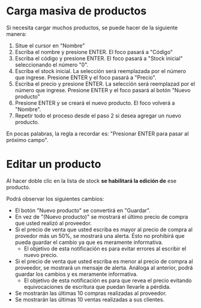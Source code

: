 # Carga masiva de productos
Si necesita cargar muchos productos, se puede hacer de la siguiente manera:

1. Situe el cursor en "Nombre"
2. Escriba el nombre y presione ENTER. El foco pasará a "Código"
3. Escriba el código y presione ENTER. El foco pasará a "Stock inicial" seleccionando el número "0".
4. Escriba el stock inicial. La selección será reemplazada por el número que ingrese. Presione ENTER y el foco pasará a "Precio".
5. Escriba el precio y presione ENTER. La selección será reemplazad por el número que ingrese. Presione ENTER y el foco pasará al botón "Nuevo producto"
6. Presione ENTER y se creará el nuevo producto. El foco volverá a "Nombre".
7. Repetir todo el proceso desde el paso 2 si desea agregar un nuevo producto.

En pocas palabras, la regla a recordar es: "Presionar ENTER para pasar al próximo campo".

# Editar un producto
Al hacer doble clic en la lista de stock **se habilitará la edición de** ese producto.

Podrá observar los siguientes cambios:

- El botón "Nuevo producto" se convertirá en "Guardar".
- En vez de "(Nuevo producto)" se mostrará el último precio de compra que usted realizó al proveedor.
- Si el precio de venta que usted escriba es mayor al precio de compra al provedor más un 50%, se mostrará una alerta. Ésto no prohibirá que pueda guardar el cambio ya que es meramente informativa.
  - El objetivo de esta notificación es para evitar errores al escribir el nuevo precio.
- Si el precio de venta que usted escriba es menor al precio de compra al proveedor, se mostrará un mensaje de alerta. Análoga al anterior, podrá guardar los cambios y es meramente informativa.
  - El objetivo de esta notificación es para que revea el precio evitando equivocaciones de escritura que puedan llevarle a pérdida.
- Se mostrarán las últimas 10 compras realizadas al proveedor.
- Se mostrarán las últimas 10 ventas realizadas a sus clientes.


